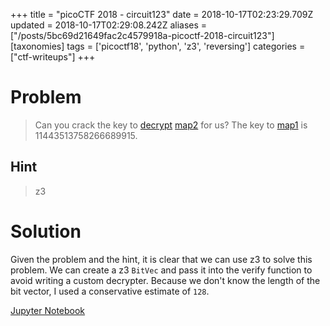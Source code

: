 +++
title = "picoCTF 2018 - circuit123"
date = 2018-10-17T02:23:29.709Z
updated = 2018-10-17T02:29:08.242Z
aliases = ["/posts/5bc69d21649fac2c4579918a-picoctf-2018-circuit123"]
[taxonomies]
tags = ['picoctf18', 'python', 'z3', 'reversing']
categories = ["ctf-writeups"]
+++

# Problem
> Can you crack the key to [decrypt](https://2018shell2.picoctf.com/static/27ebc8a7ba2202cfcba1471080e05e2c/decrypt.py) 
>[map2](https://2018shell2.picoctf.com/static/27ebc8a7ba2202cfcba1471080e05e2c/map2.txt) for us? The key to 
>[map1](https://2018shell2.picoctf.com/static/27ebc8a7ba2202cfcba1471080e05e2c/map1.txt) is 11443513758266689915.

## Hint
> z3

# Solution
Given the problem and the hint, it is clear that we can use z3 to solve this problem. We can
create a z3 `BitVec` and pass it into the verify function to avoid writing a custom decrypter. Because we don't know the 
length of the bit vector, I used a conservative estimate of `128`.

<!-- more -->

[Jupyter Notebook](https://mybinder.org/v2/gh/srikavin/ctf-writeups/master?filepath=picoctf2018%2Fcircuit123%2Fmain.ipynb)
